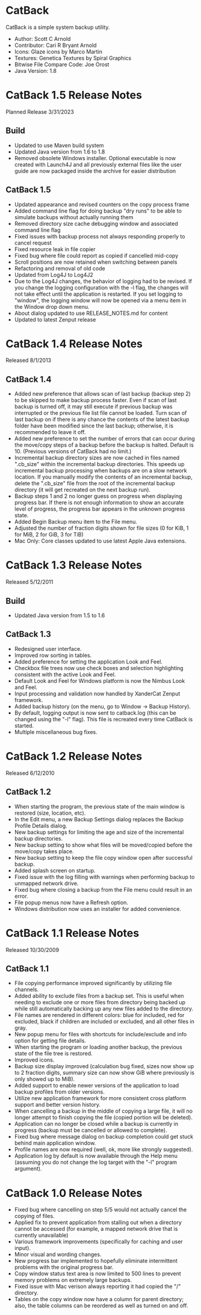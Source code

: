 # CatBack

CatBack is a simple system backup utility.

+ Author: Scott C Arnold
+ Contributor: Cari R Bryant Arnold
+ Icons: Glaze icons by Marco Martin
+ Textures: Genetica Textures by Spiral Graphics
+ Bitwise File Compare Code: Joe Orost
+ Java Version: 1.8

# CatBack 1.5 Release Notes
Planned Release 3/31/2023
## Build
+ Updated to use Maven build system
+ Updated Java version from 1.6 to 1.8
+ Removed obsolete Windows installer. Optional executable is now created with Launch4J and all previously external files like the user guide are now packaged inside the archive for easier distribution

## CatBack 1.5
+ Updated appearance and revised counters on the copy process frame
+ Added command line flag for doing backup "dry runs" to be able to simulate backups without actually running them
+ Removed directory size cache debugging window and associated command line flag
+ Fixed issues with backup process not always responding properly to cancel request
+ Fixed resource leak in file copier
+ Fixed bug where file could report as copied if cancelled mid-copy
+ Scroll positions are now retained when switching between panels
+ Refactoring and removal of old code
+ Updated from Log4J to Log4J2
+ Due to the Log4J changes, the behavior of logging had to be revised. If you change the logging configuration with the -l flag, the changes will not take effect until the application is restarted.  If you set logging to "window", the logging window will now be opened via a menu item in the Window drop down menu.
+ About dialog updated to use RELEASE_NOTES.md for content
+ Updated to latest Zenput release

# CatBack 1.4 Release Notes
Released 8/1/2013
## CatBack 1.4
+ Added new preference that allows scan of last backup (backup step 2) to be skipped to make backup process faster.  Even if scan of last backup is turned off, it may still execute if previous backup was interrupted or the previous file list file cannot be loaded.  Turn scan of last backup on if there is any chance the contents of the latest backup folder have been modified since the last backup; otherwise, it is recommended to leave it off.
+ Added new preference to set the number of errors that can occur during the move/copy steps of a backup before the backup is halted.  Default is 10. (Previous versions of CatBack had no limit.)
+ Incremental backup directory sizes are now cached in files named ".cb_size" within the incremental backup directories.  This speeds up incremental backup processing when backups are on a slow network location.  If you manually modify the contents of an incremental backup, delete the ".cb_size" file from the root of the incremental backup directory (it will get recreated on the next backup run).
+ Backup steps 1 and 2 no longer guess on progress when displaying progress bar.  If there is not enough information to show an accurate level of progress, the progress bar appears in the unknown progress state.
+ Added Begin Backup menu item to the File menu.
+ Adjusted the number of fraction digits shown for file sizes (0 for KiB, 1 for MiB, 2 for GiB, 3 for TiB)
+ Mac Only:  Core classes updated to use latest Apple Java extensions.

# CatBack 1.3 Release Notes
Released 5/12/2011
## Build
+ Updated Java version from 1.5 to 1.6

## CatBack 1.3
+ Redesigned user interface.
+ Improved row sorting in tables.
+ Added preference for setting the application Look and Feel.
+ Checkbox file trees now use check boxes and selection highlighting consistent with the active Look and Feel.
+ Default Look and Feel for Windows platform is now the Nimbus Look and Feel.
+ Input processing and validation now handled by XanderCat Zenput framework.
+ Added backup history (on the menu, go to Window -> Backup History).
+ By default, logging output is now sent to catback.log (this can be changed using the "-l" flag).  This file is recreated every time CatBack is started.
+ Multiple miscellaneous bug fixes.

# CatBack 1.2 Release Notes
Released 6/12/2010
## CatBack 1.2
+ When starting the program, the previous state of the main window is restored (size, location, etc).
+ In the Edit menu, a new Backup Settings dialog replaces the Backup Profile Details dialog.
+ New backup settings for limiting the age and size of the incremental backup directories.
+ New backup setting to show what files will be moved/copied before the move/copy takes place.
+ New backup setting to keep the file copy window open after successful backup.
+ Added splash screen on startup.
+ Fixed issue with the log filling with warnings when performing backup to unmapped network drive.
+ Fixed bug where closing a backup from the File menu could result in an error.
+ File popup menus now have a Refresh option.
+ Windows distribution now uses an installer for added convenience.

# CatBack 1.1 Release Notes
Released 10/30/2009
## CatBack 1.1
+ File copying performance improved significantly by utilizing file channels.
+ Added ability to exclude files from a backup set.  This is useful when needing to exclude one or more files from directory being backed up while still automatically backing up any new files added to the directory.
+ File names are rendered in different colors:  blue for included, red for excluded, black if children are included or excluded, and all other files in gray.
+ New popup menu for files with shortcuts for include/exclude and info option for getting file details.
+ When starting the program or loading another backup, the previous state of the file tree is restored.
+ Improved icons.
+ Backup size display improved (calculation bug fixed, sizes now show up to 2 fraction digits, summary size can now show GiB where previously is only showed up to MiB).
+ Added support to enable newer versions of the application to load backup profiles from older versions.
+ Utilize new application framework for more consistent cross platform support and better version history.
+ When cancelling a backup in the middle of copying a large file, it will no longer attempt to finish copying the file (copied portion will be deleted).
+ Application can no longer be closed while a backup is currently in progress (backup must be cancelled or allowed to complete).
+ Fixed bug where message dialog on backup completion could get stuck behind main application window.
+ Profile names are now required (well, ok, more like strongly suggested).
+ Application log by default is now available through the Help menu (assuming you do not change the log target with the "-l" program argument).

# CatBack 1.0 Release Notes

+ Fixed bug where cancelling on step 5/5 would not actually cancel the copying of files.
+ Applied fix to prevent application from stalling out when a directory cannot be accessed (for example, a mapped network drive that is currently unavailable)
+ Various framework improvements (specifically for caching and user input).
+ Minor visual and wording changes.
+ New progress bar implemented to hopefully eliminate intermittent problems with the original progress bar.
+ Copy window status text area is now limited to 500 lines to prevent memory problems on extremely large backups.
+ Fixed issue with Mac verison always reporting it had copied the "/" directory.
+ Tables on the copy window now have a column for parent directory; also, the table columns can be reordered as well as turned on and off.
